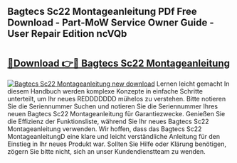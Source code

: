 ## Bagtecs Sc22 Montageanleitung PDf Free Download - Part-MoW Service Owner Guide - User Repair Edition ncVQb

# <h2><a href="http://df7iq56.blite.top/?on=Bagtecs+Sc22+Montageanleitung">🔗Download 👉🔴 Bagtecs Sc22 Montageanleitung</a></h2>

[![Bagtecs Sc22 Montageanleitung new download](https://i.imgur.com/lujVjoI.png)](http://df7iq56.blite.top/?on=Bagtecs+Sc22+Montageanleitung)
Lernen leicht gemacht In diesem Handbuch werden komplexe Konzepte in einfache Schritte unterteilt, um Ihr neues REDDDDDDD mühelos zu verstehen. Bitte notieren Sie die Seriennummer Suchen und notieren Sie die Seriennummer Ihres neuen Bagtecs Sc22 Montageanleitung für Garantiezwecke. Genießen Sie die Effizienz der Funktionsliste, während Sie Ihr neues Bagtecs Sc22 Montageanleitung verwenden. Wir hoffen, dass das Bagtecs Sc22 MontageanleitungD eine klare und leicht verständliche Anleitung für den Einstieg in Ihr neues Produkt war. Sollten Sie Hilfe oder Klärung benötigen, zögern Sie bitte nicht, sich an unser Kundendienstteam zu wenden.
